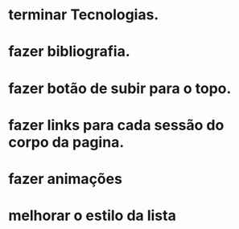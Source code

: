 # terminar Tecnologias. 
# fazer bibliografia.
# fazer botão de subir para o topo.
# fazer links para cada sessão do corpo da pagina.
# fazer animações
# melhorar o estilo da lista